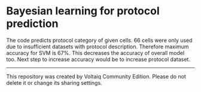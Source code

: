 # Bayesian learning for protocol prediction

The code predicts protocol category of given cells. 66 cells were only used due to insufficient datasets with protocol description. Therefore maximum accuracy for SVM is 67%. This decreases the accuracy of overall model too. Next step to increase accuracy would be to increase protocol dataset.

---

This repository was created by Voltaiq Community Edition. Please do not delete it or change its
sharing settings.
